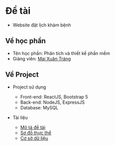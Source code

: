 # Đề tài

- Website đặt lịch khám bệnh

## Về học phần

- Tên học phần: Phân tích và thiết kế phần mềm
- Giảng viên: [Mai Xuân Tráng]

## Về Project

- Project sử dụng

  - Front-end: ReactJS, Bootstrap 5
  - Back-end: NodeJS, ExpressJS
  - Database: MySQL

- Tài liệu
  - [Mô tả đề tài]
  - [Sơ đồ thực thể]
  - [Cơ sở dữ liệu]

[mai xuân tráng]: https://www.researchgate.net/profile/Mai-Trang
[mô tả đề tài]: ...
[sơ đồ thực thể]: ...
[cơ sở dữ liệu]: ...
